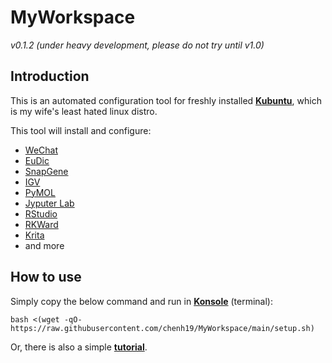 # MyWorkspace
*v0.1.2 (under heavy development, please do not try until v1.0)*  

## Introduction
This is an automated configuration tool for freshly installed [**Kubuntu**](https://kubuntu.org/), which is my wife's least hated linux distro.  
  
This tool will install and configure:
- [WeChat](https://www.wechat.com/)
- [EuDic](https://www.eudic.net/)
- [SnapGene](https://www.snapgene.com/)
- [IGV](https://software.broadinstitute.org/software/igv/)
- [PyMOL](https://pymol.org/)
- [Jyputer Lab](https://github.com/jupyterlab/jupyterlab-desktop)
- [RStudio](https://www.rstudio.com/)
- [RKWard](https://rkward.kde.org/)
- [Krita](https://krita.org/)
- and more

## How to use
Simply copy the below command and run in [**Konsole**](https://konsole.kde.org/) (terminal): 
```
bash <(wget -qO- https://raw.githubusercontent.com/chenh19/MyWorkspace/main/setup.sh)
```
Or, there is also a simple [**tutorial**](https://chenh19.github.io/MyWorkspace/).
